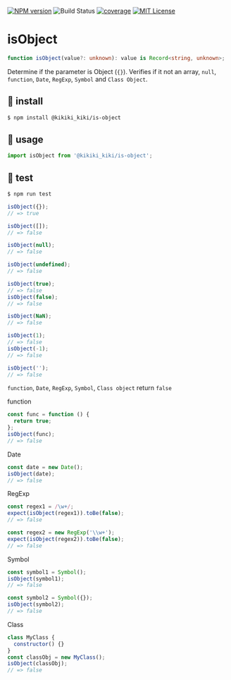 [![NPM version](https://badgen.net/npm/v/@kikiki_kiki/is-object)](https://www.npmjs.com/package/@kikiki_kiki/is-object)
![Build Status](https://github.com/KiKiKi-KiKi/isObject/actions/workflows/build.yml/badge.svg?branch=main)
[![coverage](https://kikiki-kiki.github.io/isObject/badges.svg)](https://github.com/KiKiKi-KiKi/isObject/actions)
[![MIT License](http://img.shields.io/badge/license-MIT-green.svg?style=flat)](https://github.com/KiKiKi-KiKi/isObject/blob/master/package.json)

# isObject

```typescript
function isObject(value?: unknown): value is Record<string, unknown>;
```

Determine if the parameter is Object (`{}`). Verifies if it not an array, `null`, `function`, `Date`, `RegExp`, `Symbol` and `Class Object`.

## :rocket: install

```sh
$ npm install @kikiki_kiki/is-object
```

## :rabbit: usage

```js
import isObject from '@kikiki_kiki/is-object';
```

## :rotating_light: test

```sh
$ npm run test
```

```js
isObject({});
// => true

isObject([]);
// => false

isObject(null);
// => false

isObject(undefined);
// => false

isObject(true);
// => false
isObject(false);
// => false

isObject(NaN);
// => false

isObject(1);
// => false
isObject(-1);
// => false

isObject('');
// => false
```

`function`, `Date`, `RegExp`, `Symbol`, `Class object` return `false`

function

```js
const func = function () {
  return true;
};
isObject(func);
// => false
```

Date

```js
const date = new Date();
isObject(date);
// => false
```

RegExp

```js
const regex1 = /\w+/;
expect(isObject(regex1)).toBe(false);
// => false

const regex2 = new RegExp('\\w+');
expect(isObject(regex2)).toBe(false);
// => false
```

Symbol

```js
const symbol1 = Symbol();
isObject(symbol1);
// => false

const symbol2 = Symbol({});
isObject(symbol2);
// => false
```

Class

```js
class MyClass {
  constructor() {}
}
const classObj = new MyClass();
isObject(classObj);
// => false
```
